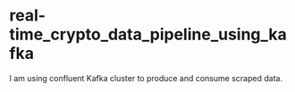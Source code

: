 # real-time_crypto_data_pipeline_using_kafka
I am using confluent Kafka cluster to produce and consume scraped data.
